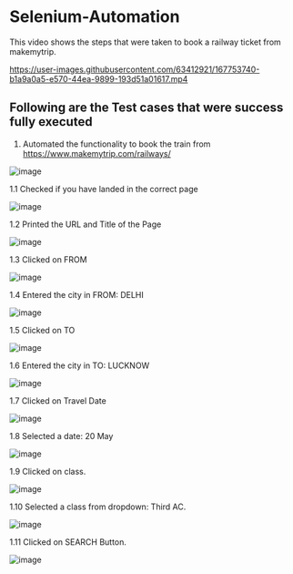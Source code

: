 # Selenium-Automation


This video shows the steps that were taken to book a railway ticket from makemytrip.

https://user-images.githubusercontent.com/63412921/167753740-b1a9a0a5-e570-44ea-9899-193d51a01617.mp4


## Following are the Test cases that were success fully executed


1.	Automated the functionality to book the train from  https://www.makemytrip.com/railways/


![image](https://user-images.githubusercontent.com/63412921/167753228-41d2e79e-9e70-4c82-889b-688345d7aebf.png)



1.1	Checked if you have landed in the correct page

 
![image](https://user-images.githubusercontent.com/63412921/167753251-e9789389-0701-4f08-9140-6dc93864884a.png)



1.2	Printed the URL and Title of the Page

 


![image](https://user-images.githubusercontent.com/63412921/167753271-2abc599e-b91e-44c7-9432-cce99818b411.png)





1.3	Clicked on FROM

 
![image](https://user-images.githubusercontent.com/63412921/167753301-32fd708b-b76d-43a7-9cee-30be1973038a.png)




1.4	Entered the city in FROM: DELHI

 
![image](https://user-images.githubusercontent.com/63412921/167753333-abdf1040-706d-4710-95b5-aecbc8b76eac.png)



1.5	Clicked on TO

 
 ![image](https://user-images.githubusercontent.com/63412921/167753358-28e37408-636a-4d18-83f7-f7ddc9efb65b.png)



1.6	Entered the city in TO: LUCKNOW

 
![image](https://user-images.githubusercontent.com/63412921/167753383-4ce621d7-27db-4396-9aad-a17743912e2d.png)




1.7	Clicked on Travel Date

 
 ![image](https://user-images.githubusercontent.com/63412921/167753411-6856697b-2146-46fa-968b-715cd3d1248e.png)



1.8 Selected a date: 20 May

 
![image](https://user-images.githubusercontent.com/63412921/167753426-41e1ed0e-948a-4fdc-b631-8a0860a37926.png)



1.9	Clicked on class.

 
![image](https://user-images.githubusercontent.com/63412921/167753449-9a677c46-e61c-4ed8-bc5e-fe90c67e4c7c.png)



1.10	Selected a class from dropdown: Third AC.

 
 ![image](https://user-images.githubusercontent.com/63412921/167753474-cd15414c-2467-4c8d-813b-dd7d95142715.png)



1.11	Clicked on SEARCH Button.

 
![image](https://user-images.githubusercontent.com/63412921/167753490-6db4d31b-0218-4415-9f55-02e87d9bb2de.png)


